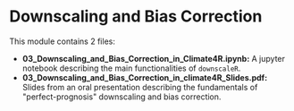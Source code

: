 # Downscaling and Bias Correction

This module contains 2 files:
* **03_Downscaling_and_Bias_Correction_in_Climate4R.ipynb:** A jupyter notebook describing the main functionalities of `downscaleR`.
* **03_Downscaling_and_Bias_Correction_in_climate4R_Slides.pdf:** Slides from an oral presentation describing the fundamentals of "perfect-prognosis" downscaling and bias correction.
